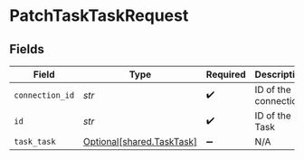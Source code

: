 # PatchTaskTaskRequest


## Fields

| Field                                                        | Type                                                         | Required                                                     | Description                                                  |
| ------------------------------------------------------------ | ------------------------------------------------------------ | ------------------------------------------------------------ | ------------------------------------------------------------ |
| `connection_id`                                              | *str*                                                        | :heavy_check_mark:                                           | ID of the connection                                         |
| `id`                                                         | *str*                                                        | :heavy_check_mark:                                           | ID of the Task                                               |
| `task_task`                                                  | [Optional[shared.TaskTask]](../../models/shared/tasktask.md) | :heavy_minus_sign:                                           | N/A                                                          |